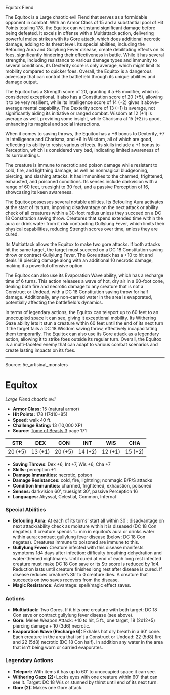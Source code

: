 <MonsterName/>Equitox</MonsterName>
<CreatureType/>Fiend</CreatureType>

<summary>The Equitox is a Large chaotic evil Fiend that serves as a formidable opponent in combat. With an Armor Class of 15 and a substantial pool of Hit Points totaling 178, the Equitox can withstand significant damage before being defeated. It excels in offense with a Multiattack action, delivering powerful melee strikes with its Gore attack, which does additional necrotic damage, adding to its threat level. Its special abilities, including the Befouling Aura and Gullylung Fever disease, create debilitating effects on its foes, significantly hindering their effectiveness in battle. While it has several strengths, including resistance to various damage types and immunity to several conditions, its Dexterity score is only average, which might limit its mobility compared to quicker foes. Overall, the Equitox is a dangerous adversary that can control the battlefield through its unique abilities and damage output.</summary>

<detail>

The Equitox has a Strength score of 20, granting it a +5 modifier, which is considered exceptional. It also has a Constitution score of 20 (+5), allowing it to be very resilient, while its Intelligence score of 14 (+2) gives it above-average mental capability. The Dexterity score of 13 (+1) is average, not significantly aiding its initiative or ranged combat. Wisdom at 12 (+1) is average as well, providing some insight, while Charisma at 15 (+2) is good, enhancing its magical and social interactions. 

When it comes to saving throws, the Equitox has a +6 bonus to Dexterity, +7 in Intelligence and Charisma, and +6 in Wisdom, all of which are good, reflecting its ability to resist various effects. Its skills include a +1 bonus to Perception, which is considered very bad, indicating limited awareness of its surroundings. 

The creature is immune to necrotic and poison damage while resistant to cold, fire, and lightning damage, as well as nonmagical bludgeoning, piercing, and slashing attacks. It has immunities to the charmed, frightened, exhausted, and poisoned conditions. Its senses include darkvision with a range of 60 feet, truesight to 30 feet, and a passive Perception of 16, showcasing its keen awareness.

The Equitox possesses several notable abilities. Its Befouling Aura activates at the start of its turn, imposing disadvantage on the next attack or ability check of all creatures within a 30-foot radius unless they succeed on a DC 18 Constitution saving throw. Creatures that spend extended time within the aura or drink water from it risk contracting Gullylung Fever, which limits their physical capabilities, reducing Strength scores over time, unless they are cured.

Its Multiattack allows the Equitox to make two gore attacks. If both attacks hit the same target, the target must succeed on a DC 18 Constitution saving throw or contract Gullylung Fever. The Gore attack has a +10 to hit and deals 18 piercing damage along with an additional 10 necrotic damage, making it a powerful offensive option.

The Equitox can also use its Evaporation Wave ability, which has a recharge time of 6 turns. This action releases a wave of hot, dry air in a 60-foot cone, dealing both fire and necrotic damage to any creature that is not a Construct or Undead, with a DC 18 Constitution saving throw for half damage. Additionally, any non-carried water in the area is evaporated, potentially affecting the battlefield's dynamics.

In terms of legendary actions, the Equitox can teleport up to 60 feet to an unoccupied space it can see, giving it exceptional mobility. Its Withering Gaze ability lets it stun a creature within 60 feet until the end of its next turn if the target fails a DC 18 Wisdom saving throw, effectively incapacitating them temporarily. The Equitox can also use its Gore attack as a legendary action, allowing it to strike foes outside its regular turn. Overall, the Equitox is a multi-faceted enemy that can adapt to various combat scenarios and create lasting impacts on its foes.</detail>



---

Source: 5e_artisinal_monsters

# Equitox

*Large* *Fiend* *chaotic evil*

- **Armor Class:** 15 (natural armor)
- **Hit Points:** 178 (17d10+85)
- **Speed:** walk 40 ft.
- **Challenge Rating:** 13 (10,000 XP)
- **Source:** [Tome of Beasts 3](https://koboldpress.com/kpstore/product/tome-of-beasts-3-for-5th-edition/) page 171

| STR | DEX | CON | INT | WIS | CHA |
| --- | --- | --- | --- | --- | --- |
| 20 (+5) | 13 (+1) | 20 (+5) | 14 (+2) | 12 (+1) | 15 (+2) |

- **Saving Throws**: Dex +6, Int +7, Wis +6, Cha +7
- **Skills:** perception +1
- **Damage Immunities:** necrotic, poison
- **Damage Resistances:** cold, fire, lightning; nonmagic B/P/S attacks
- **Condition Immunities:** charmed, frightened, exhaustion, poisoned
- **Senses:** darkvision 60', truesight 30', passive Perception 16
- **Languages:** Abyssal, Celestial, Common, Infernal

### Special Abilities

- **Befouling Aura:** At each of its turns' start all within 30': disadvantage on next attack/ability check as moisture within it is diseased (DC 18 Con negates). If creature spends 1+ min in equitox’s aura or drinks water within aura: contract gullylung fever disease (below; DC 18 Con negates). Creatures immune to poisoned are immune to this.
- **Gullylung Fever:** Creature infected with this disease manifests symptoms 1d4 days after infection: difficulty breathing dehydration and water-themed nightmares. Until cured at end of each long rest infected creature must make DC 18 Con save or its Str score is reduced by 1d4. Reduction lasts until creature finishes long rest after disease is cured. If disease reduces creature’s Str to 0 creature dies. A creature that succeeds on two saves recovers from the disease.
- **Magic Resistance:** Advantage: spell/magic effect saves.

### Actions

- **Multiattack:** Two Gores. If it hits one creature with both target: DC 18 Con save or contract gullylung fever disease (see above).
- **Gore:** Melee Weapon Attack: +10 to hit, 5 ft., one target, 18 (2d12+5) piercing damage + 10 (3d6) necrotic.
- **Evaporation Wave (Recharge 6):** Exhales hot dry breath in a 60' cone. Each creature in the area that isn’t a Construct or Undead: 22 (5d8) fire and 22 (5d8) necrotic (DC 18 Con half). In addition any water in the area that isn’t being worn or carried evaporates.



### Legendary Actions

- **Teleport:** With items it has up to 60' to unoccupied space it can see.
- **Withering Gaze (2):** Locks eyes with one creature within 60' that can see it. Target: DC 18 Wis or stunned by thirst until end of its next turn.
- **Gore (2):** Makes one Gore attack.


